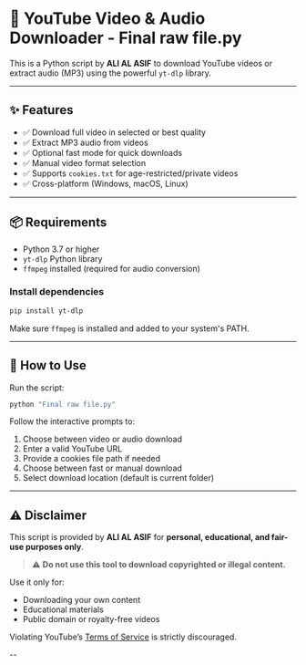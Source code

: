 
# 🎥 YouTube Video & Audio Downloader - Final raw file.py

This is a Python script by **ALI AL ASIF** to download YouTube videos or extract audio (MP3) using the powerful `yt-dlp` library.

---

## ✨ Features

- ✅ Download full video in selected or best quality
- ✅ Extract MP3 audio from videos
- ✅ Optional fast mode for quick downloads
- ✅ Manual video format selection
- ✅ Supports `cookies.txt` for age-restricted/private videos
- ✅ Cross-platform (Windows, macOS, Linux)

---

## 📦 Requirements

- Python 3.7 or higher
- `yt-dlp` Python library
- `ffmpeg` installed (required for audio conversion)

### Install dependencies

```bash
pip install yt-dlp
```

Make sure `ffmpeg` is installed and added to your system's PATH.

---

## 🚀 How to Use

Run the script:

```bash
python "Final raw file.py"
```

Follow the interactive prompts to:
1. Choose between video or audio download
2. Enter a valid YouTube URL
3. Provide a cookies file path if needed
4. Choose between fast or manual download
5. Select download location (default is current folder)

---

## ⚠️ Disclaimer

This script is provided by **ALI AL ASIF** for **personal, educational, and fair-use purposes only**.

> ⚠️ **Do not use this tool to download copyrighted or illegal content.**

Use it only for:
- Downloading your own content
- Educational materials
- Public domain or royalty-free videos

Violating YouTube’s [Terms of Service](https://www.youtube.com/t/terms) is strictly discouraged.

--
